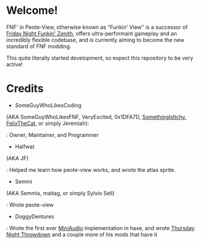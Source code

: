 # Welcome!

FNF' in Peote-View, otherwise known as "Funkin' View" is a successor of [Friday Night Funkin' Zenith](https://github.com/SomeGuyWhoLovesCoding/Zenith-FNF-Public), offers ultra-performant gameplay and an incredibly flexible codebase, and is currently aiming to become the new standard of FNF modding.

This quite literally started development, so expect this repository to be very active!

# Credits

- SomeGuyWhoLikesCoding

(AKA SomeGuyWhoLikesFNF, VeryExcited, 0x1DFA7D, [SomethingIsItchy](https://somethingisitchy.itch.io), [FelixTheCat](https://gamejolt.com/@SomeGuyWhoLikesFNF), or simply Jeremiah):

: Owner, Maintainer, and Programmer

- Halfwat

(AKA JF)

: Helped me learn how peote-view works, and wrote the atlas sprite.

- Semmi

(AKA Semmis, maitag, or simply Sylvio Sell)

: Wrote peote-view

- DoggyDentures

: Wrote the first ever [MiniAudio](https://miniaud.io) implementation in haxe, and wrote [Thursday Night Throwdown](https://gamebanana.com/mods/406432) and a couple more of his mods that have it
